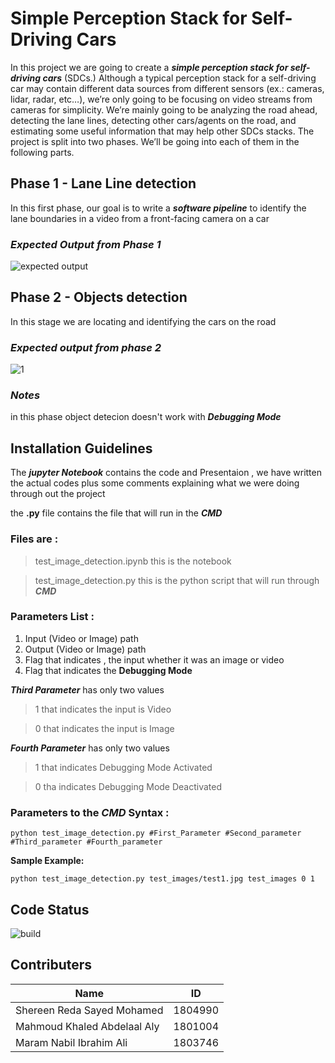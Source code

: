 # Simple Perception Stack for Self-Driving Cars
In this project we are going to create a **_simple perception stack for self-driving cars_** (SDCs.) Although a typical perception stack for a self-driving car may contain different data sources from different sensors (ex.: cameras, lidar, radar, etc…), we’re only going to be focusing on video streams from cameras for simplicity. We’re mainly going to be analyzing the road ahead, detecting the lane lines, detecting other cars/agents on the road, and estimating some useful information that may help other SDCs stacks. The project is split into two phases. We’ll be going into each of them in the following parts.
## Phase 1 - Lane Line detection
In this first phase, our goal is to write a **_software pipeline_** to identify the lane boundaries in a video from a front-facing camera on a car
### _Expected Output from Phase 1_
![expected output](https://user-images.githubusercontent.com/54672453/163658944-d04f1d58-98ae-4017-b196-ba660c7d4a1b.png)


## Phase 2 - Objects detection
In this stage we are locating and identifying the cars on the road
### _Expected output from phase 2_
![1](https://user-images.githubusercontent.com/54672453/170452052-d5eb1154-bbad-4010-aa7d-3f5aef81a17f.png)

### _Notes_
in this phase object detecion doesn't work with **_Debugging Mode_**

## Installation Guidelines

The **_jupyter Notebook_** contains the code and Presentaion , we have written the actual codes plus some comments explaining what we were doing through out the project 

the **.py** file contains the file that will run in the **_CMD_**

### Files are :
> test_image_detection.ipynb this is the notebook

> test_image_detection.py this is the python script that will run through **_CMD_**

### Parameters List :
1. Input (Video or Image) path 
2. Output (Video or Image) path
3. Flag that indicates , the input whether it was an image or video
4. Flag that indicates the **Debugging Mode**

**_Third Parameter_** has only two values
> 1 that indicates the input is Video

> 0 that indicates the input is Image

**_Fourth Parameter_** has only two values
> 1 that indicates Debugging Mode Activated

> 0 tha indicates Debugging Mode Deactivated

### Parameters to the **_CMD_** Syntax :
```
python test_image_detection.py #First_Parameter #Second_parameter #Third_parameter #Fourth_parameter
```
**Sample Example:**

```
python test_image_detection.py test_images/test1.jpg test_images 0 1
```

## Code Status
![build](https://img.shields.io/badge/Build-Finished-green)

## Contributers

| **Name** | **ID** |
| --- | --- |
| Shereen Reda Sayed Mohamed | 1804990 |
| Mahmoud Khaled Abdelaal Aly | 1801004 |
| Maram Nabil Ibrahim Ali | 1803746 |
